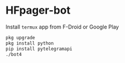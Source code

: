 # HFpager-bot

Install ```termux``` app from F-Droid or Google Play

```bash
pkg upgrade  
pkg install python  
pip install pytelegramapi  
./bot4
```
